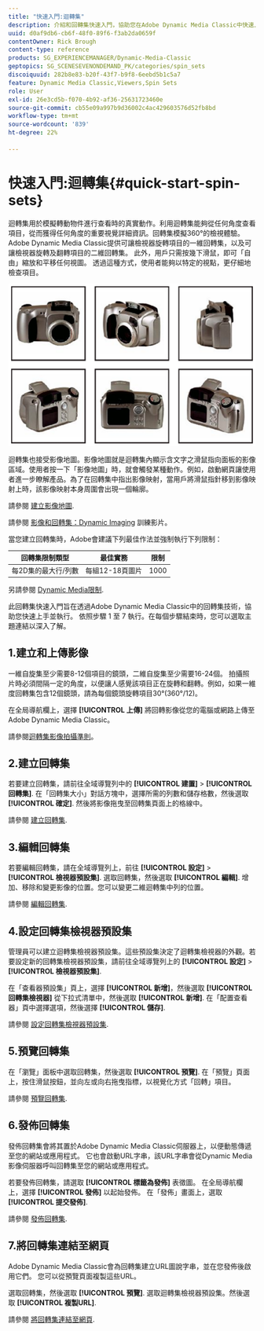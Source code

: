 ```yaml
---
title: "快速入門:迴轉集"
description: 介紹和回轉集快速入門，協助您在Adobe Dynamic Media Classic中快速上手並執行。
uuid: d0af9db6-cb6f-48f0-89f6-f3ab2da0659f
contentOwner: Rick Brough
content-type: reference
products: SG_EXPERIENCEMANAGER/Dynamic-Media-Classic
geptopics: SG_SCENESEVENONDEMAND_PK/categories/spin_sets
discoiquuid: 282b8e83-b20f-43f7-b9f8-6eebd5b1c5a7
feature: Dynamic Media Classic,Viewers,Spin Sets
role: User
exl-id: 26e3cd5b-f070-4b92-af36-25631723460e
source-git-commit: cb55e09a997b9d36002c4ac429603576d52fb8bd
workflow-type: tm+mt
source-wordcount: '839'
ht-degree: 22%

---
```


# 快速入門:迴轉集{#quick-start-spin-sets}

迴轉集用於模擬轉動物件進行查看時的真實動作。利用迴轉集能夠從任何角度查看項目，從而獲得任何角度的重要視覺詳細資訊。回轉集模擬360°的檢視體驗。 Adobe Dynamic Media Classic提供可讓檢視器旋轉項目的一維回轉集，以及可讓檢視器旋轉及翻轉項目的二維回轉集。 此外，用戶只需按幾下滑鼠，即可「自由」縮放和平移任何視圖。 透過這種方式，使用者能夠以特定的視點，更仔細地檢查項目。

![迴轉集的影像。](/help/assets/spin_set.png)

迴轉集也接受影像地圖。影像地圖就是迴轉集內顯示含文字之滑鼠指向面板的影像區域。使用者按一下「影像地圖」時，就會觸發某種動作。例如，啟動網頁讓使用者進一步瞭解產品。為了在回轉集中指出影像映射，當用戶將滑鼠指針移到影像映射上時，該影像映射本身周圍會出現一個輪廓。

請參閱 [建立影像地圖](creating-image-maps.md).

請參閱 [影像和回轉集：Dynamic Imaging](https://s7d5.scene7.com/s7viewers/html5/VideoViewer.html?videoserverurl=https://s7d5.scene7.com/is/content/&amp;emailurl=https://s7d5.scene7.com/s7/emailFriend&amp;serverUrl=https://s7d5.scene7.com/is/image/&amp;config=Scene7SharedAssets/Universal_HTML5_Video&amp;contenturl=https://s7d5.scene7.com/skins/&amp;asset=S7tutorials/556_Image%20&amp;%20Spin%20Sets_converted%20renamed_Dynamic%20Imaging-AVS) 訓練影片。

當您建立回轉集時，Adobe會建議下列最佳作法並強制執行下列限制：

| 回轉集限制類型 | 最佳實務 | 限制 |
| --- | --- | --- |
| 每2D集的最大行/列數 | 每組12-18頁圖片 | 1000 |

另請參閱 [Dynamic Media限制](/help/limitations.md).

此回轉集快速入門旨在透過Adobe Dynamic Media Classic中的回轉集技術，協助您快速上手並執行。 依照步驟 1 至 7 執行。在每個步驟結束時，您可以選取主題連結以深入了解。

## 1.建立和上傳影像

一維自旋集至少需要8-12個項目的鏡頭，二維自旋集至少需要16-24個。 拍攝照片時必須間隔一定的角度，以便讓人感覺該項目正在旋轉和翻轉。例如，如果一維度回轉集包含12個鏡頭，請為每個鏡頭旋轉項目30°(360°/12)。

在全局導航欄上，選擇 **[!UICONTROL 上傳]** 將回轉影像從您的電腦或網路上傳至Adobe Dynamic Media Classic。

請參閱[迴轉集影像拍攝準則](creating-spin-set.md#guidelines-for-shooting-spin-set-images)。

## 2.建立回轉集

若要建立回轉集，請前往全域導覽列中的 **[!UICONTROL 建置]** > **[!UICONTROL 回轉集]**. 在「回轉集大小」對話方塊中，選擇所需的列數和儲存格數，然後選取 **[!UICONTROL 確定]**. 然後將影像拖曳至回轉集頁面上的格線中。

請參閱 [建立回轉集](creating-spin-set.md#creating-a-spin-set).

## 3.編輯回轉集

若要編輯回轉集，請在全域導覽列上，前往 **[!UICONTROL 設定]** > **[!UICONTROL 檢視器預設集]**. 選取回轉集，然後選取 **[!UICONTROL 編輯]**. 增加、移除和變更影像的位置。您可以變更二維迴轉集中列的位置。

請參閱 [編輯回轉集](creating-spin-set.md#editing-a-spin-set).

## 4.設定回轉集檢視器預設集

管理員可以建立迴轉集檢視器預設集。這些預設集決定了迴轉集檢視器的外觀。若要設定新的回轉集檢視器預設集，請前往全域導覽列上的 **[!UICONTROL 設定]** > **[!UICONTROL 檢視器預設集]**.

在「查看器預設集」頁上，選擇 **[!UICONTROL 新增]**，然後選取 **[!UICONTROL 回轉集檢視器]** 從下拉式清單中，然後選取 **[!UICONTROL 新增]**. 在「配置查看器」頁中選擇選項，然後選擇 **[!UICONTROL 儲存]**.

請參閱 [設定回轉集檢視器預設集](setting-spin-set-viewer-presets.md#setting-up-spin-set-viewer-presets).

## 5.預覽回轉集

在「瀏覽」面板中選取回轉集，然後選取 **[!UICONTROL 預覽]**. 在「預覽」頁面上，按住滑鼠按鈕，並向左或向右拖曳指標，以視覺化方式「回轉」項目。

請參閱 [預覽回轉集](previewing-spin-set.md#previewing-a-spin-set).

## 6.發佈回轉集

發佈回轉集會將其置於Adobe Dynamic Media Classic伺服器上，以便動態傳遞至您的網站或應用程式。 它也會啟動URL字串，該URL字串會從Dynamic Media影像伺服器呼叫回轉集至您的網站或應用程式。

若要發佈回轉集，請選取 **[!UICONTROL 標籤為發佈]** 表徵圖。 在全局導航欄上，選擇 **[!UICONTROL 發佈]** 以起始發佈。 在「發佈」畫面上，選取 **[!UICONTROL 提交發佈]**.

請參閱 [發佈回轉集](publishing-spin-set.md#publishing-a-spin-set).

## 7.將回轉集連結至網頁

Adobe Dynamic Media Classic會為回轉集建立URL圖說字串，並在您發佈後啟用它們。 您可以從預覽頁面複製這些URL。

選取回轉集，然後選取 **[!UICONTROL 預覽]**. 選取迴轉集檢視器預設集。然後選取 **[!UICONTROL 複製URL]**.

請參閱 [將回轉集連結至網頁](linking-spin-set-web-page.md#linking-a-spin-set-to-a-web-page).
